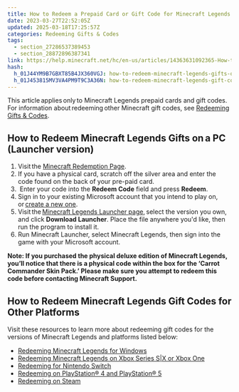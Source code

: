```yaml
---
title: How to Redeem a Prepaid Card or Gift Code for Minecraft Legends
date: 2023-03-27T22:52:05Z
updated: 2025-03-18T17:25:57Z
categories: Redeeming Gifts & Codes
tags:
  - section_27286537389453
  - section_28872896387341
link: https://help.minecraft.net/hc/en-us/articles/14363631092365-How-to-Redeem-a-Prepaid-Card-or-Gift-Code-for-Minecraft-Legends
hash:
  h_01J44YM9B7GBXT85B4JX360VGJ: how-to-redeem-minecraft-legends-gifts-ona-pc-launcher-version
  h_01J453815MV3VA4PM9T9C3A36N: how-to-redeem-minecraft-legends-gift-codes-for-other-platforms
---
```


This article applies only to Minecraft Legends prepaid cards and gift codes. For information about redeeming other Minecraft gift codes, see [Redeeming Gifts & Codes](https://help.minecraft.net/hc/en-us/sections/28872896387341).

## How to Redeem Minecraft Legends Gifts on a PC (Launcher version) 

1.  Visit the [Minecraft Redemption Page](https://www.minecraft.net/en-us/redeem).
2.  If you have a physical card, scratch off the silver area and enter the code found on the back of your pre-paid card.
3.   Enter your code into the **Redeem Code** field and press **Redeem**.
4.  Sign in to your existing Microsoft account that you intend to play on, or [create a new one](../Account-Settings/Set-Up-Microsoft-Family-Accounts-for-Minecraft-Multiplayer-Games.md).
5.  Visit the [Minecraft Legends Launcher page](https://www.minecraft.net/en-us/store/legends-standard-edition), select the version you own, and click **Download Launcher**. Place the file anywhere you'd like, then run the program to install it.
6.  Run Minecraft Launcher, select Minecraft Legends, then sign into the game with your Microsoft account.

**Note: If you purchased the physical deluxe edition of Minecraft Legends, you’ll notice that there is a physical code within the box for the ‘Carrot Commander Skin Pack.’ Please make sure you attempt to redeem this code before contacting Minecraft Support.**

## How to Redeem Minecraft Legends Gift Codes for Other Platforms

Visit these resources to learn more about redeeming gift codes for the versions of Minecraft Legends and platforms listed below:

- [Redeeming Minecraft Legends for Windows](https://support.xbox.com/help/subscriptions-billing/redeem-codes-gifting/redeem-prepaid-codes)
- [Redeeming Minecraft Legends on Xbox Series S\|X or Xbox One](https://support.xbox.com/help/subscriptions-billing/redeem-codes-gifting/redeem-prepaid-codes)
- [Redeeming for Nintendo Switch](https://en-americas-support.nintendo.com/app/answers/detail/a_id/22429/~/how-to-redeem-a-download-code-on-nintendo-switch-eshop#:~:text=%20How%20to%20Redeem%20a%20Download%20Code%20on,with%20a%20limited%20version%20of%20Nintendo...%20More%20)
- [Redeeming on PlayStation® 4 and PlayStation® 5](https://support.playstation.com/s/article/How-to-redeem-codes-from-vouchers-and-PlayStation-Network-Cards?language=en_US%22%20%5Ct%20%22_blank)  
- [Redeeming on Steam](https://store.steampowered.com/account/redeemwalletcode)
